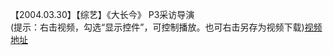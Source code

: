 【2004.03.30】【综艺】《大长今》 P3采访导演        
(提示：右击视频，勾选“显示控件”，可控制播放。也可右击另存为视频下载)[视频地址](https://video.h5.weibo.cn/1034:4344014808232487/4344016574724860)
